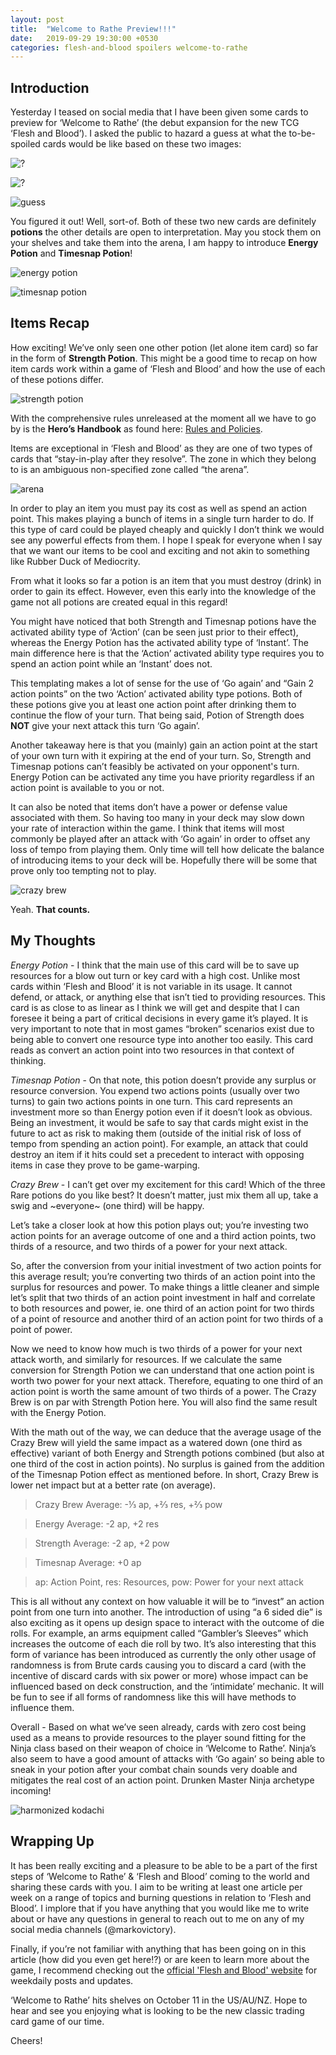 ```yaml
---
layout: post
title:  "Welcome to Rathe Preview!!!"
date:   2019-09-29 19:30:00 +0530
categories: flesh-and-blood spoilers welcome-to-rathe
---
```


Introduction
---
Yesterday I teased on social media that I have been given some cards to preview for ‘Welcome to Rathe’ (the debut expansion for the new TCG ‘Flesh and Blood’). I asked the public to hazard a guess at what the to-be-spoiled cards would be like based on these two images:

![?](/assets/img/preview-0/red-potion.png)

![?](/assets/img/preview-0/blue-potion.png)

![guess](/assets/img/preview-0/guess.PNG)

You figured it out! Well, sort-of. Both of these two new cards are definitely **potions** the other details are open to interpretation. May you stock them on your shelves and take them into the arena, I am happy to introduce **Energy Potion** and **Timesnap Potion**!

![energy potion](/assets/img/preview-0/energy-potion.png)

![timesnap potion](/assets/img/preview-0/timesnap-potion.png)

Items Recap
---
How exciting! We’ve only seen one other potion (let alone item card) so far in the form of **Strength Potion**. This might be a good time to recap on how item cards work within a game of ‘Flesh and Blood’ and how the use of each of these potions differ.

![strength potion](/assets/img/preview-0/strength-potion.png)

With the comprehensive rules unreleased at the moment all we have to go by is the **Hero’s Handbook** as found here: [Rules and Policies][rules]. 

Items are exceptional in ‘Flesh and Blood’ as they are one of two types of cards that “stay-in-play after they resolve”. The zone in which they belong to is an ambiguous non-specified zone called “the arena”.

![arena](/assets/img/preview-0/gameboard.png)

In order to play an item you must pay its cost as well as spend an action point. This makes playing a bunch of items in a single turn harder to do. If this type of card could be played cheaply and quickly I don’t think we would see any powerful effects from them. I hope I speak for everyone when I say that we want our items to be cool and exciting and not akin to something like Rubber Duck of Mediocrity.

From what it looks so far a potion is an item that you must destroy (drink) in order to gain its effect. However, even this early into the knowledge of the game not all potions are created equal in this regard!

You might have noticed that both Strength and Timesnap potions have the activated ability type of ‘Action’ (can be seen just prior to their effect), whereas the Energy Potion has the activated ability type of ‘Instant’. The main difference here is that the ‘Action’ activated ability type requires you to spend an action point while an ‘Instant’ does not.

This templating makes a lot of sense for the use of ‘Go again’ and “Gain 2 action points” on the two ‘Action’ activated ability type potions. Both of these potions give you at least one action point after drinking them to continue the flow of your turn. That being said, Potion of Strength does **NOT** give your next attack this turn ‘Go again’. 

Another takeaway here is that you (mainly) gain an action point at the start of your own turn with it expiring at the end of your turn. So, Strength and Timesnap potions can’t feasibly be activated on your opponent's turn. Energy Potion can be activated any time you have priority regardless if an action point is available to you or not.

It can also be noted that items don’t have a power or defense value associated with them. So having too many in your deck may slow down your rate of interaction within the game. I think that items will most commonly be played after an attack with ‘Go again’ in order to offset any loss of tempo from playing them. Only time will tell how delicate the balance of introducing items to your deck will be. Hopefully there will be some that prove only too tempting not to play.

![crazy brew](/assets/img/preview-0/crazy-brew.png)

Yeah. **That counts.**

My Thoughts
---
*Energy Potion* - I think that the main use of this card will be to save up resources for a blow out turn or key card with a high cost. Unlike most cards within ‘Flesh and Blood’ it is not variable in its usage. It cannot defend, or attack, or anything else that isn’t tied to providing resources. This card is as close to as linear as I think we will get and despite that I can foresee it being a part of critical decisions in every game it’s played. It is very important to note that in most games “broken” scenarios exist due to being able to convert one resource type into another too easily. This card reads as convert an action point into two resources in that context of thinking.
  
*Timesnap Potion* - On that note, this potion doesn’t provide any surplus or resource conversion. You expend two actions points (usually over two turns) to gain two actions points in one turn. This card represents an investment more so than Energy potion even if it doesn’t look as obvious. Being an investment, it would be safe to say that cards might exist in the future to act as risk to making them (outside of the initial risk of loss of tempo from spending an action point). For example, an attack that could destroy an item if it hits could set a precedent to interact with opposing items in case they prove to be game-warping.
  
*Crazy Brew* - I can’t get over my excitement for this card! Which of the three Rare potions do you like best? It doesn’t matter, just mix them all up, take a swig and ~everyone~ (one third) will be happy. 

Let’s take a closer look at how this potion plays out; you’re investing two action points for an average outcome of one and a third action points, two thirds of a resource, and two thirds of a power for your next attack. 

So, after the conversion from your initial investment of two action points for this average result; you’re converting two thirds of an action point into the surplus for resources and power. To make things a little cleaner and simple let’s split that two thirds of an action point investment in half and correlate to both resources and power, ie. one third of an action point for two thirds of a point of resource and another third of an action point for two thirds of a point of power.

Now we need to know how much is two thirds of a power for your next attack worth, and similarly for resources. If we calculate the same conversion for Strength Potion we can understand that one action point is worth two power for your next attack. Therefore, equating to one third of an action point is worth the same amount of two thirds of a power. The Crazy Brew is on par with Strength Potion here. You will also find the same result with the Energy Potion.

With the math out of the way, we can deduce that the average usage of the Crazy Brew will yield the same impact as a watered down (one third as effective) variant of both Energy and Strength potions combined (but also at one third of the cost in action points). No surplus is gained from the addition of the Timesnap Potion effect as mentioned before. In short, Crazy Brew is lower net impact but at a better rate (on average).

> Crazy Brew Average: -⅓ ap, +⅔ res, +⅔ pow

> Energy Average: -2 ap, +2 res

> Strength Average: -2 ap, +2 pow

> Timesnap Average: +0 ap

> ap: Action Point, res: Resources, pow: Power for your next attack

This is all without any context on how valuable it will be to “invest” an action point from one turn into another. The introduction of using “a 6 sided die” is also exciting as it opens up design space to interact with the outcome of die rolls. For example, an arms equipment called “Gambler’s Sleeves” which increases the outcome of each die roll by two. It’s also interesting that this form of variance has been introduced as currently the only other usage of randomness is from Brute cards causing you to discard a card (with the incentive of discard cards with six power or more) whose impact can be influenced based on deck construction, and the ‘intimidate’ mechanic. It will be fun to see if all forms of randomness like this will have methods to influence them.

Overall -  Based on what we’ve seen already, cards with zero cost being used as a means to provide resources to the player sound fitting for the Ninja class based on their weapon of choice in ‘Welcome to Rathe’. Ninja’s also seem to have a good amount of attacks with ‘Go again’ so being able to sneak in your potion after your combat chain sounds very doable and mitigates the real cost of an action point. Drunken Master Ninja archetype incoming!

![harmonized kodachi](/assets/img/preview-0/harmonized-kodachi.png)

Wrapping Up
---
It has been really exciting and a pleasure to be able to be a part of the first steps of ‘Welcome to Rathe’ & ‘Flesh and Blood’ coming to the world and sharing these cards with you. I aim to be writing at least one article per week on a range of topics and burning questions in relation to ‘Flesh and Blood’. I implore that if you have anything that you would like me to write about or have any questions in general to reach out to me on any of my social media channels (@markovictory).

Finally, if you’re not familiar with anything that has been going on in this article (how did you even get here!?) or are keen to learn more about the game, I recommend checking out the [official 'Flesh and Blood' website][fabtcg] for weekdaily posts and updates.

‘Welcome to Rathe’ hits shelves on October 11 in the US/AU/NZ. Hope to hear and see you enjoying what is looking to be the new classic trading card game of our time.

Cheers!

[rules]: https://fabtcg.com/rules-and-policies/
[fabtcg]: https://fabtcg.com/
